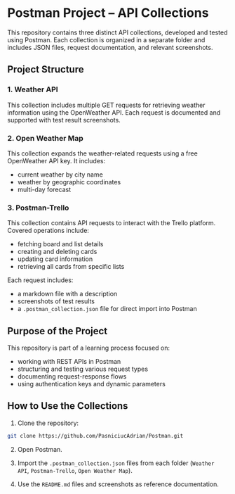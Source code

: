 # Postman Project – API Collections

This repository contains three distinct API collections, developed and tested using Postman. Each collection is organized in a separate folder and includes JSON files, request documentation, and relevant screenshots.

## Project Structure

### 1. Weather API
This collection includes multiple GET requests for retrieving weather information using the OpenWeather API. Each request is documented and supported with test result screenshots.

### 2. Open Weather Map
This collection expands the weather-related requests using a free OpenWeather API key. It includes:
- current weather by city name
- weather by geographic coordinates
- multi-day forecast

### 3. Postman-Trello
This collection contains API requests to interact with the Trello platform. Covered operations include:
- fetching board and list details
- creating and deleting cards
- updating card information
- retrieving all cards from specific lists

Each request includes:
- a markdown file with a description
- screenshots of test results
- a `.postman_collection.json` file for direct import into Postman

## Purpose of the Project

This repository is part of a learning process focused on:
- working with REST APIs in Postman
- structuring and testing various request types
- documenting request-response flows
- using authentication keys and dynamic parameters

## How to Use the Collections

1. Clone the repository:
```bash
git clone https://github.com/PasniciucAdrian/Postman.git
```

2. Open Postman.

3. Import the `.postman_collection.json` files from each folder (`Weather API`, `Postman-Trello`, `Open Weather Map`).

4. Use the `README.md` files and screenshots as reference documentation.
